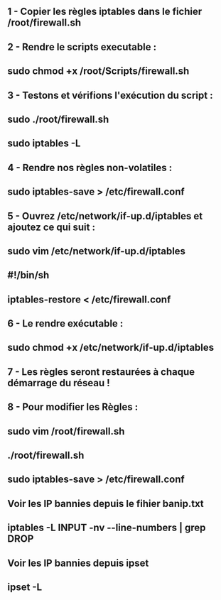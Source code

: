 ## 1 - Copier les règles iptables dans le fichier /root/firewall.sh
##
## 2 - Rendre le scripts executable :
## sudo chmod +x /root/Scripts/firewall.sh
##
## 3 - Testons et vérifions l'exécution du script :
## sudo ./root/firewall.sh
## sudo iptables -L
##
## 4 - Rendre nos règles non-volatiles :
## sudo iptables-save > /etc/firewall.conf
##
## 5 - Ouvrez /etc/network/if-up.d/iptables et ajoutez ce qui suit :
## sudo vim /etc/network/if-up.d/iptables
##
## #!/bin/sh
## iptables-restore < /etc/firewall.conf
##
## 6 - Le rendre exécutable :
## sudo chmod +x /etc/network/if-up.d/iptables
##
## 7 - Les règles seront restaurées à chaque démarrage du réseau !
##
## 8 - Pour modifier les Règles :
## sudo vim /root/firewall.sh
## ./root/firewall.sh
## sudo iptables-save > /etc/firewall.conf
##
## Voir les IP bannies depuis le fihier banip.txt
## iptables -L INPUT -nv --line-numbers | grep DROP
##
## Voir les IP bannies depuis ipset
## ipset -L
